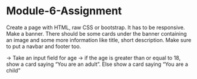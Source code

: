 # Module-6-Assignment

Create a page with HTML, raw CSS or bootstrap. It has to be responsive. Make a banner. There should be some cards under the banner containing an image and some more information like title, short description. Make sure to put a navbar and footer too.

-> Take an input field for age
-> if the age is greater than or equal to 18, show a card saying “You are an adult”. Else show a card saying “You are a child”
